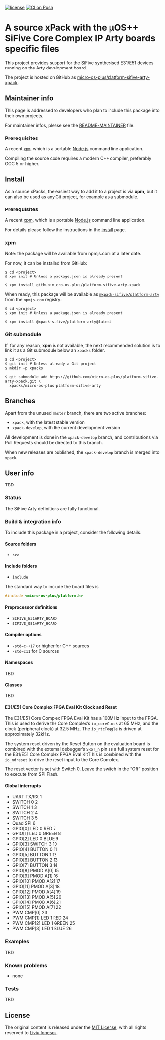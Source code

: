 [![license](https://img.shields.io/github/license/micro-os-plus/platform-sifive-arty-xpack)](https://github.com/micro-os-plus/platform-sifive-arty-xpack/blob/xpack/LICENSE)
[![CI on Push](https://github.com/micro-os-plus/platform-sifive-arty-xpack/workflows/CI%20on%20Push/badge.svg)](https://github.com/micro-os-plus/platform-sifive-arty-xpack/actions?query=workflow%3A%22CI+on+Push%22)

# A source xPack with the µOS++ SiFive Core Complex IP Arty boards specific files

This project provides support for the SiFive synthesised E31/E51 devices
running on the Arty development board.

The project is hosted on GitHub as
[micro-os-plus/platform-sifive-arty-xpack](https://github.com/micro-os-plus/platform-sifive-arty-xpack).

## Maintainer info

This page is addressed to developers who plan to include this package
into their own projects.

For maintainer infos, please see the
[README-MAINTAINER](README-MAINTAINER.md) file.

### Prerequisites

A recent [`xpm`](https://www.npmjs.com/package/xpm), which is a
portable [Node.js](https://nodejs.org/) command line application.

Compiling the source code requires a modern C++ compiler, preferably
GCC 5 or higher. 

## Install

As a source xPacks, the easiest way to add it to a project is via **xpm**,
but it can also be used as any Git project, for example as a submodule.

### Prerequisites

A recent [xpm](https://xpack.github.io/xpm/),
which is a portable [Node.js](https://nodejs.org/) command line application.

For details please follow the instructions in the
[install](https://xpack.github.io/install/) page.

### xpm

Note: the package will be available from npmjs.com at a later date.

For now, it can be installed from GitHub:

```console
$ cd <project>
$ xpm init # Unless a package.json is already present

$ xpm install github:micro-os-plus/platform-sifive-arty-xpack
```

When ready, this package will be available as
[`@xpack-sifive/platform-arty`](https://www.npmjs.com/package/@xpack-sifive/platform-arty)
from the `npmjs.com` registry:

```console
$ cd <project>
$ xpm init # Unless a package.json is already present

$ xpm install @xpack-sifive/platform-arty@latest
```

### Git submodule

If, for any reason, **xpm** is not available, the next recommended
solution is to link it as a Git submodule below an `xpacks` folder.

```console
$ cd <project>
$ git init # Unless already a Git project
$ mkdir -p xpacks

$ git submodule add https://github.com/micro-os-plus/platform-sifive-arty-xpack.git \
  xpacks/micro-os-plus-platform-sifive-arty
```

## Branches

Apart from the unused `master` branch, there are two active branches:

- `xpack`, with the latest stable version
- `xpack-develop`, with the current development version

All development is done in the `xpack-develop` branch, and contributions via
Pull Requests should be directed to this branch.

When new releases are published, the `xpack-develop` branch is merged
into `xpack`.

## User info

TBD

### Status

The SiFive Arty definitions are fully functional.

### Build & integration info

To include this package in a project, consider the following details.

#### Source folders

- `src`

#### Include folders

- `include`

The standard way to include the board files is

```c
#include <micro-os-plus/platform.h>
```

#### Preprocessor definitions

- `SIFIVE_E31ARTY_BOARD`
- `SIFIVE_E51ARTY_BOARD`

#### Compiler options

- `-std=c++17` or higher for C++ sources
- `-std=c11` for C sources

#### Namespaces

TBD

#### Classes

TBD

#### E31/E51 Core Complex FPGA Eval Kit Clock and Reset

The E31/E51 Core Complex FPGA Eval Kit has a 100MHz input to the
FPGA. This is used to derive the Core Complex’s `io_coreClock` at
65 MHz, and the clock (peripheral clock) at 32.5 MHz. The
`io_rtcToggle` is driven at approximately 32kHz.

The system reset driven by the Reset Button on the evaluation board
is combined with the external debugger’s `SRST_n` pin as a full
system reset for the E31/E51 Core Complex FPGA Eval KitT ̇his is
combined with the `io_ndreset` to drive the reset input to the Core Complex.

The reset vector is set with Switch 0. Leave the switch in the
“Off” position to execute from SPI Flash.

#### Global interrupts

- UART TX/RX	1
- SWITCH 0 2
- SWITCH 1 3
- SWITCH 2 4
- SWITCH 3 5
- Quad SPI 6
- GPIO[0] LED 0 RED 	7
- GPIO[1] LED 0 GREEN	8
- GPIO[2] LED 0 BLUE	9
- GPIO[3] SWITCH 3	10
- GPIO[4] BUTTON 0	11
- GPIO[5] BUTTON 1	12
- GPIO[6] BUTTON 2	13
- GPIO[7] BUTTON 3	14
- GPIO[8] PMOD A[0]	15
- GPIO[9] PMOD A[1]	16
- GPIO[10] PMOD A[2]	17
- GPIO[11] PMOD A[3]	18
- GPIO[12] PMOD A[4]	19
- GPIO[13] PMOD A[5]	20
- GPIO[14] PMOD A[6]	21
- GPIO[15] PMOD A[7]	22
- PWM CMP[0] 23
- PWM CMP[1] LED 1 RED 24
- PWM CMP[2] LED 1 GREEN 25
- PWM CMP[3] LED 1 BLUE 26

### Examples

TBD

### Known problems

- none

### Tests

TBD

## License

The original content is released under the
[MIT License](https://opensource.org/licenses/MIT/),
with all rights reserved to
[Liviu Ionescu](https://github.com/ilg-ul/).

